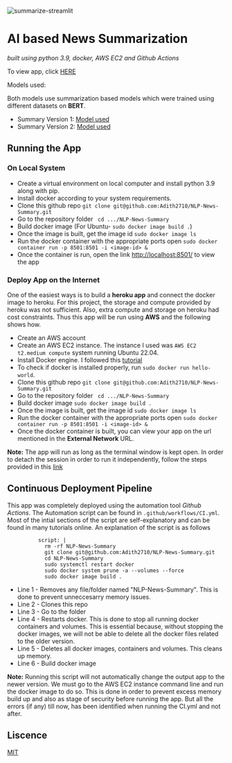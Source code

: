 ![summarize-streamlit](https://user-images.githubusercontent.com/63020303/188521301-83a0f2bc-6740-4017-9b9f-13b3e892f184.png)

# AI based News Summarization

*built using python 3.9, docker, AWS EC2 and Github Actions*

To view app, click [HERE](http://3.90.16.8:8501/)

Models used:

Both models use summarization based models which were trained using different datasets on **BERT**.

* Summary Version 1: [Model used](https://huggingface.co/sshleifer/distilbart-cnn-12-6)
* Summary Version 2: [Model used](https://huggingface.co/sshleifer/distilbart-cnn-6-6)

## Running the App

### On Local System

* Create a virtual environment on local computer and install python 3.9 along with pip.
* Install docker according to your system requirements.
* Clone this github repo ```git clone git@github.com:Adith2710/NLP-News-Summary.git```
* Go to the repository folder ``` cd .../NLP-News-Summary```
* Build docker image (For Ubuntu- ```sudo docker image build .```)
* Once the image is built, get the image id ```sudo docker image ls```
* Run the docker container with the appropriate ports open ```sudo docker container run -p 8501:8501 -i <image-id> &``` 
* Once the container is run, open the link [http://localhost:8501/](http://localhost:8501/) to view the app

### Deploy App on the Internet

One of the easiest ways is to build a **heroku app** and connect the docker image to heroku. For this project, the storage and compute provided by heroku was not sufficient. Also, extra compute and storage on heroku had cost constraints. Thus this app will be run using **AWS** and the following shows how.

* Create an AWS account
* Create an AWS EC2 instance. The instance I used was ```AWS EC2 t2.medium compute``` system running Ubuntu 22.04.
* Install Docker engine. I followed this [tutorial](https://docs.docker.com/engine/install/ubuntu/)
* To check if docker is installed properly, run ```sudo docker run hello-world```.
* Clone this github repo ```git clone git@github.com:Adith2710/NLP-News-Summary.git```
* Go to the repository folder ``` cd .../NLP-News-Summary```
* Build docker image ```sudo docker image build .```
* Once the image is built, get the image id ```sudo docker image ls```
* Run the docker container with the appropriate ports open ```sudo docker container run -p 8501:8501 -i <image-id> &``` 
* Once the docker container is built, you can view your app on the url mentioned in the **External Network** URL.

**Note:** The app will run as long as the terminal window is kept open. In order to detach the session in order to run it independently, follow the steps provided in this [link](https://towardsdatascience.com/how-to-deploy-a-streamlit-app-using-an-amazon-free-ec2-instance-416a41f69dc3#:~:text=a%20very%20small%20problem%20though)

## Continuous Deployment Pipeline

This app was completely deployed using the automation tool *Github Actions*. The Automation script can be found in ```.github/workflows/CI.yml```. Most of the intial sections of the script are self-explanatory and can be found in many tutorials online. An explanation of the script is as follows
```
          script: |
            rm -rf NLP-News-Summary
            git clone git@github.com:Adith2710/NLP-News-Summary.git
            cd NLP-News-Summary
            sudo systemctl restart docker
            sudo docker system prune -a --volumes --force
            sudo docker image build .
```

- Line 1 - Removes any file/folder named "NLP-News-Summary". This is done to prevent unneccesarry memory issues.
- Line 2 - Clones this repo
- Line 3 - Go to the folder
- Line 4 - Restarts docker. This is done to stop all running docker containers and volumes. This is essential because, without stopping the docker images, we will not be able to delete all the docker files related to the older version.
- Line 5 - Deletes all docker images, containers and volumes. This cleans up memory. 
- Line 6 - Build docker image

**Note:** Running this script will not automatically change the output app to the newer version. We must go to the AWS EC2 instance command line and run the docker image to do so. This is done in order to prevent excess memory build up and also as stage of security before running the app. But all the errors (if any) till now, has been identified when running the CI.yml and not after.

## Liscence

[MIT](https://choosealicense.com/licenses/mit/)
